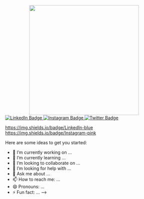 <div id="header" align="center">
  <img src="https://miro.medium.com/v2/resize:fit:640/format:webp/1*89xL_--7GIoVjXairvk-1w.gif" width="350"/>
</div>

<div id="badges">
  <a href="[your-linkedin-URL](https://www.linkedin.com/in/miriam-sarpong-353321220/)">
    <img src="https://www.iconfinder.com/icons/6214505/linkedin_logo_icon" alt="LinkedIn Badge"/>
  </a>
  <a href="your-youtube-URL">
    <img src="https://cdn2.iconfinder.com/data/icons/social-media-iconez/64/Instagram-512.png" alt="Instagram Badge"/>
  </a>
  <a href="your-twitter-URL">
    <img src="https://img.shields.io/badge/Twitter-blue?style=for-the-badge&logo=twitter&logoColor=white" alt="Twitter Badge"/>
  </a>
</div>

https://img.shields.io/badge/LinkedIn-blue
https://img.shields.io/badge/Instagram-pink

Here are some ideas to get you started:

- 🔭 I’m currently working on ...
- 🌱 I’m currently learning ...
- 👯 I’m looking to collaborate on ...
- 🤔 I’m looking for help with ...
- 💬 Ask me about ...
- 📫 How to reach me: ...
- 😄 Pronouns: ...
- ⚡ Fun fact: ...
-->
